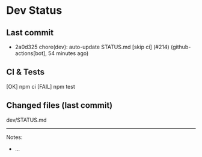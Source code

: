 # Dev Status

## Last commit
- 2a0d325 chore(dev): auto-update STATUS.md [skip ci] (#214) (github-actions[bot], 54 minutes ago)
## CI & Tests
[OK] npm ci
[FAIL] npm test

## Changed files (last commit)
dev/STATUS.md

---
Notes:
- ...
